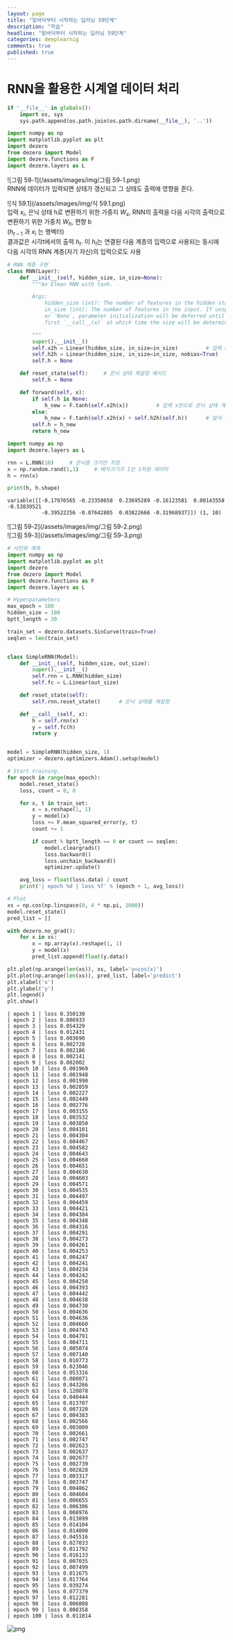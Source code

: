 ```yaml
---
layout: page
title: "밑바닥부터 시작하는 딥러닝 59단계"
description: "학습"
headline: "밑바닥부터 시작하는 딥러닝 59단계"
categories: deeplearnig
comments: true
published: true
---
```

# RNN을 활용한 시계열 데이터 처리   

```python
if '__file__' in globals():
    import os, sys
    sys.path.append(os.path.join(os.path.dirname(__file__), '..'))

import numpy as np
import matplotlib.pyplot as plt
import dezero
from dezero import Model
import dezero.functions as F
import dezero.layers as L
```

![그림 59-1](/assets/images/img/그림 59-1.png)    
RNN에 데이터가 입력되면 상태가 갱신되고 그 상태도 출력에 영향을 준다.

![식 59.1](/assets/images/img/식 59.1.png)  
입력 $x_{i}$, 은닉 상태 h로 변환하기 위한 가중지 $W_{x}$, RNN의 출력을 다음 시각의 출력으로 변환하기 위한 가중치 $W_{h}$, 편향 b  
($h_{t-1}$ 과 $x_{i}$ 는 행벡터)    
결과값은 시각t에서의 출력 $h_{t}$. 이 $h_{t}$는 연결된 다음 계층의 입력으로 사용되는 동시에 다음 시각의 RNN 계층(자기 자신)의 입력으로도 사용


```python
# RNN 계층 구현
class RNN(Layer):
    def __init__(self, hidden_size, in_size=None):
        """An Elman RNN with tanh.

        Args:
            hidden_size (int): The number of features in the hidden state.
            in_size (int): The number of features in the input. If unspecified
            or `None`, parameter initialization will be deferred until the
            first `__call__(x)` at which time the size will be determined.

        """
        super().__init__()
        self.x2h = Linear(hidden_size, in_size=in_size)         # 입력 x에서 은닉 상태 h로 변환하는 완전연결계층
        self.h2h = Linear(hidden_size, in_size=in_size, nobias=True)        # 이전 은닉 상태에서 다음 은닉 상태로 변환하는 완전연결계층
        self.h = None

    def reset_state(self):     # 은닉 상태 재설정 메서드
        self.h = None

    def forward(self, x):
        if self.h is None:
            h_new = F.tanh(self.x2h(x))         # 입력 x만으로 은닉 상태 계산
        else:   
            h_new = F.tanh(self.x2h(x) + self.h2h(self.h))      # 앞서 저장해둔 은닉 상태를 사용하여 새로운 은닉 상태를 계산
        self.h = h_new
        return h_new
```


```python
import numpy as np 
import dezero.layers as L 

rnn = L.RNN(10)     # 은닉층 크기만 지정
x = np.random.rand(1,1)     # 배치크기가 1인 1차원 데이터
h = rnn(x)

print(h, h.shape)
```

    variable([[-0.17976565 -0.23350658  0.23695289 -0.16123581  0.00143558 -0.53839521
               -0.39522256 -0.07642805  0.03822666 -0.31968937]]) (1, 10)
    

![그림 59-2](/assets/images/img/그림 59-2.png)    
![그림 59-3](/assets/images/img/그림 59-3.png)


```python
# 사인파 예측
import numpy as np
import matplotlib.pyplot as plt
import dezero
from dezero import Model
import dezero.functions as F
import dezero.layers as L

# Hyperparameters
max_epoch = 100
hidden_size = 100
bptt_length = 30

train_set = dezero.datasets.SinCurve(train=True)
seqlen = len(train_set)


class SimpleRNN(Model):
    def __init__(self, hidden_size, out_size):
        super().__init__()
        self.rnn = L.RNN(hidden_size)
        self.fc = L.Linear(out_size)

    def reset_state(self):
        self.rnn.reset_state()      # 은닉 상태를 재설정

    def __call__(self, x):
        h = self.rnn(x)
        y = self.fc(h)
        return y


model = SimpleRNN(hidden_size, 1)
optimizer = dezero.optimizers.Adam().setup(model)

# Start training.
for epoch in range(max_epoch):
    model.reset_state()
    loss, count = 0, 0

    for x, t in train_set:
        x = x.reshape(1, 1)
        y = model(x)
        loss += F.mean_squared_error(y, t)
        count += 1

        if count % bptt_length == 0 or count == seqlen:
            model.cleargrads()
            loss.backward()
            loss.unchain_backward()
            optimizer.update()

    avg_loss = float(loss.data) / count
    print('| epoch %d | loss %f' % (epoch + 1, avg_loss))

# Plot
xs = np.cos(np.linspace(0, 4 * np.pi, 1000))
model.reset_state()
pred_list = []

with dezero.no_grad():
    for x in xs:
        x = np.array(x).reshape(1, 1)
        y = model(x)
        pred_list.append(float(y.data))

plt.plot(np.arange(len(xs)), xs, label='y=cos(x)')
plt.plot(np.arange(len(xs)), pred_list, label='predict')
plt.xlabel('x')
plt.ylabel('y')
plt.legend()
plt.show()
```

    | epoch 1 | loss 0.350130
    | epoch 2 | loss 0.086933
    | epoch 3 | loss 0.054329
    | epoch 4 | loss 0.012431
    | epoch 5 | loss 0.003690
    | epoch 6 | loss 0.002728
    | epoch 7 | loss 0.002186
    | epoch 8 | loss 0.002141
    | epoch 9 | loss 0.002002
    | epoch 10 | loss 0.001969
    | epoch 11 | loss 0.001948
    | epoch 12 | loss 0.001990
    | epoch 13 | loss 0.002059
    | epoch 14 | loss 0.002227
    | epoch 15 | loss 0.002449
    | epoch 16 | loss 0.002776
    | epoch 17 | loss 0.003155
    | epoch 18 | loss 0.003532
    | epoch 19 | loss 0.003850
    | epoch 20 | loss 0.004101
    | epoch 21 | loss 0.004304
    | epoch 22 | loss 0.004467
    | epoch 23 | loss 0.004582
    | epoch 24 | loss 0.004643
    | epoch 25 | loss 0.004660
    | epoch 26 | loss 0.004651
    | epoch 27 | loss 0.004630
    | epoch 28 | loss 0.004603
    | epoch 29 | loss 0.004571
    | epoch 30 | loss 0.004535
    | epoch 31 | loss 0.004497
    | epoch 32 | loss 0.004459
    | epoch 33 | loss 0.004421
    | epoch 34 | loss 0.004384
    | epoch 35 | loss 0.004348
    | epoch 36 | loss 0.004316
    | epoch 37 | loss 0.004291
    | epoch 38 | loss 0.004273
    | epoch 39 | loss 0.004261
    | epoch 40 | loss 0.004253
    | epoch 41 | loss 0.004247
    | epoch 42 | loss 0.004241
    | epoch 43 | loss 0.004234
    | epoch 44 | loss 0.004242
    | epoch 45 | loss 0.004250
    | epoch 46 | loss 0.004393
    | epoch 47 | loss 0.004442
    | epoch 48 | loss 0.004638
    | epoch 49 | loss 0.004730
    | epoch 50 | loss 0.004636
    | epoch 51 | loss 0.004636
    | epoch 52 | loss 0.004660
    | epoch 53 | loss 0.004743
    | epoch 54 | loss 0.004791
    | epoch 55 | loss 0.004711
    | epoch 56 | loss 0.005074
    | epoch 57 | loss 0.007140
    | epoch 58 | loss 0.010773
    | epoch 59 | loss 0.023046
    | epoch 60 | loss 0.053316
    | epoch 61 | loss 0.080071
    | epoch 62 | loss 0.043266
    | epoch 63 | loss 0.120078
    | epoch 64 | loss 0.040444
    | epoch 65 | loss 0.013707
    | epoch 66 | loss 0.007320
    | epoch 67 | loss 0.004383
    | epoch 68 | loss 0.002566
    | epoch 69 | loss 0.003009
    | epoch 70 | loss 0.002661
    | epoch 71 | loss 0.002747
    | epoch 72 | loss 0.002623
    | epoch 73 | loss 0.002637
    | epoch 74 | loss 0.002677
    | epoch 75 | loss 0.002739
    | epoch 76 | loss 0.002828
    | epoch 77 | loss 0.003317
    | epoch 78 | loss 0.003747
    | epoch 79 | loss 0.004862
    | epoch 80 | loss 0.004604
    | epoch 81 | loss 0.006655
    | epoch 82 | loss 0.006306
    | epoch 83 | loss 0.008976
    | epoch 84 | loss 0.013899
    | epoch 85 | loss 0.014104
    | epoch 86 | loss 0.014000
    | epoch 87 | loss 0.045516
    | epoch 88 | loss 0.027033
    | epoch 89 | loss 0.011792
    | epoch 90 | loss 0.016133
    | epoch 91 | loss 0.007035
    | epoch 92 | loss 0.007499
    | epoch 93 | loss 0.011675
    | epoch 94 | loss 0.017764
    | epoch 95 | loss 0.039274
    | epoch 96 | loss 0.077379
    | epoch 97 | loss 0.012281
    | epoch 98 | loss 0.006008
    | epoch 99 | loss 0.008358
    | epoch 100 | loss 0.011014
    


    
![png](/assets/images/img/output_59.png)
    

